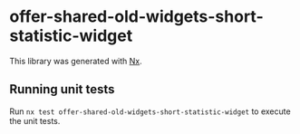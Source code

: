 # offer-shared-old-widgets-short-statistic-widget

This library was generated with [Nx](https://nx.dev).

## Running unit tests

Run `nx test offer-shared-old-widgets-short-statistic-widget` to execute the unit tests.
